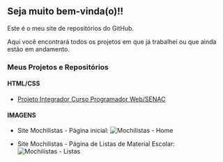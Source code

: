 ## Seja muito bem-vinda(o)!! 

Este é o meu site de repositórios do GitHub.

Aqui você encontrará todos os projetos em que já trabalhei ou que ainda estão em andamento.


### Meus Projetos e Repositórios



#### HTML/CSS

* [Projeto Integrador Curso Programador Web/SENAC](https://github.com/carloscurty/mochilistas.git)
 


#### IMAGENS

* Site Mochilistas - Página inicial:
![Mochilistas - Home](https://user-images.githubusercontent.com/68711113/164065044-ab156554-939b-45fb-a4e6-f9d54c2085d0.png)


* Site Mochilistas - Página de Listas de Material Escolar:
![Mochilistas - Listas](https://user-images.githubusercontent.com/68711113/164065054-dc8eba8f-d8db-418a-a1bc-e9f0e76c36f1.png)
~~~